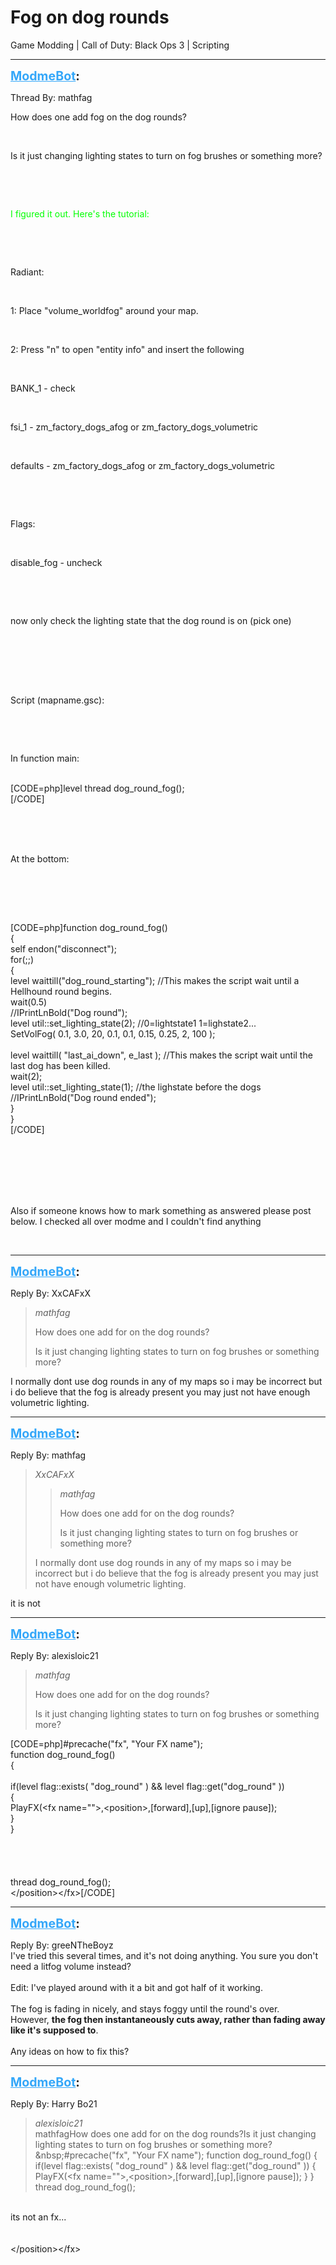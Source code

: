 # Fog on dog rounds
Game Modding | Call of Duty: Black Ops 3 | Scripting

---
<strong style="font-size: 1.4em;"><span style="text-decoration: underline;text-decoration-color: #34a7f9;"><span style="color:#34a7f9;">ModmeBot</span></span>:</strong>

<p>Thread By: mathfag<br /><p style="text-align:left;">How does one add fog on the dog rounds?</p><br /><p style="text-align:left;">Is it just changing lighting states to turn on fog brushes or something more?</p><br /><p style="text-align:left;"></p><br /><p style="text-align:left;"><span style="color:#00ff00;">I figured it out. Here&#39;s the tutorial:</span></p><br /><p style="text-align:left;"></p><br /><p style="text-align:left;">Radiant:</p><br /><p style="text-align:left;">1: Place &quot;volume_worldfog&quot; around your map.</p><br /><p style="text-align:left;">2: Press &quot;n&quot; to open &quot;entity info&quot; and insert the following</p><br /><p style="text-align:left;">BANK_1 - check</p><br /><p style="text-align:left;">fsi_1 - zm_factory_dogs_afog or zm_factory_dogs_volumetric</p><br /><p style="text-align:left;">defaults - zm_factory_dogs_afog or zm_factory_dogs_volumetric</p><br /><p style="text-align:left;"></p><br /><p style="text-align:left;">Flags:</p><br /><p style="text-align:left;">disable_fog - uncheck</p><br /><p style="text-align:left;"></p><br /><p style="text-align:left;">now only check the lighting state that the dog round is on (pick one)</p><br /><p style="text-align:left;"></p><br /> <br /> <br /><p style="text-align:left;">Script (mapname.gsc):</p><br /><p style="text-align:left;"></p><br /><p style="text-align:left;">In function main:</p><br />[CODE=php]level thread dog_round_fog();<br />[/CODE]<br /><br /><br /><p style="text-align:left;"></p><br /><p style="text-align:left;">At the bottom:</p><br /><p style="text-align:left;"></p><br /><p style="text-align:left;"></p><br />[CODE=php]function dog_round_fog()<br />{<br />self endon(&quot;disconnect&quot;);<br />for(;;)<br />{<br />level waittill(&quot;dog_round_starting&quot;); //This makes the script wait until a Hellhound round begins.<br />wait(0.5)<br />//IPrintLnBold(&quot;Dog round&quot;);<br />level util::set_lighting_state(2); //0=lightstate1 1=lighstate2...<br />SetVolFog( 0.1, 3.0, 20, 0.1, 0.1, 0.15, 0.25, 2, 100 );<br /><br />level waittill( &quot;last_ai_down&quot;, e_last ); //This makes the script wait until the last dog has been killed.<br />wait(2);<br />level util::set_lighting_state(1); //the lighstate before the dogs<br />//IPrintLnBold(&quot;Dog round ended&quot;);<br />}<br />}<br />[/CODE]<br /><br /><br /><p style="text-align:left;"></p><br /> <br /> <br /><p style="text-align:left;">Also if someone knows how to mark something as answered please post below. I checked all over modme and I couldn&#39;t find anything</p><br /><p style="text-align:left;"></p></p>

---
<strong style="font-size: 1.4em;"><span style="text-decoration: underline;text-decoration-color: #34a7f9;"><span style="color:#34a7f9;">ModmeBot</span></span>:</strong>

<p>Reply By: XxCAFxX<br /><blockquote><em>mathfag</em><p style="text-align:left;">How does one add for on the dog rounds?</p><p style="text-align:left;">Is it just changing lighting states to turn on fog brushes or something more?</p></blockquote><p style="text-align:left;">I normally dont use dog rounds in any of my maps so i may be incorrect but i do believe that the fog is already present you may just not have enough volumetric lighting. </p></p>

---
<strong style="font-size: 1.4em;"><span style="text-decoration: underline;text-decoration-color: #34a7f9;"><span style="color:#34a7f9;">ModmeBot</span></span>:</strong>

<p>Reply By: mathfag<br /><blockquote><em>XxCAFxX</em><blockquote><em>mathfag</em><p style="text-align:left;">How does one add for on the dog rounds?</p><p style="text-align:left;">Is it just changing lighting states to turn on fog brushes or something more?</p></blockquote><p style="text-align:left;">I normally dont use dog rounds in any of my maps so i may be incorrect but i do believe that the fog is already present you may just not have enough volumetric lighting. </p></blockquote><p style="text-align:left;">it is not</p></p>

---
<strong style="font-size: 1.4em;"><span style="text-decoration: underline;text-decoration-color: #34a7f9;"><span style="color:#34a7f9;">ModmeBot</span></span>:</strong>

<p>Reply By: alexisloic21<br /><blockquote><em>mathfag</em><p style="text-align:left;">How does one add for on the dog rounds?</p><p style="text-align:left;">Is it just changing lighting states to turn on fog brushes or something more?</p></blockquote><p style="text-align:left;"></p>[CODE=php]#precache(&quot;fx&quot;, &quot;Your FX  name&quot;);<br />function dog_round_fog()<br />{<br />	<br />	if(level flag::exists( &quot;dog_round&quot; ) &amp;&amp; level flag::get(&quot;dog_round&quot; ))<br />	{<br />		PlayFX(&lt;fx name=&quot;&quot;&gt;,&lt;position&gt;,[forward],[up],[ignore pause]);<br />	}<br />}<br /><br /><br /><br /><br />thread dog_round_fog();<br />&lt;/position&gt;&lt;/fx&gt;[/CODE]</p>

---
<strong style="font-size: 1.4em;"><span style="text-decoration: underline;text-decoration-color: #34a7f9;"><span style="color:#34a7f9;">ModmeBot</span></span>:</strong>

<p>Reply By: greeNTheBoyz<br />I&#39;ve tried this several times, and it&#39;s not doing anything. You sure you don&#39;t need a litfog volume instead?<br /> <br />Edit: I&#39;ve played around with it a bit and got half of it working.<br /> <br />The fog is fading in nicely, and stays foggy until the round&#39;s over.<br />However, <strong>the fog then instantaneously cuts away, rather than fading away like it&#39;s supposed to</strong>.<br /> <br />Any ideas on how to fix this?</p>

---
<strong style="font-size: 1.4em;"><span style="text-decoration: underline;text-decoration-color: #34a7f9;"><span style="color:#34a7f9;">ModmeBot</span></span>:</strong>

<p>Reply By: Harry Bo21<br /><blockquote><em>alexisloic21</em><br />mathfagHow does one add for on the dog rounds?Is it just changing lighting states to turn on fog brushes or something more?&amp;nbsp;#precache(&quot;fx&quot;, &quot;Your FX name&quot;); function dog_round_fog() { if(level flag::exists( &quot;dog_round&quot; ) &amp;&amp; level flag::get(&quot;dog_round&quot; )) { PlayFX(&lt;fx name=&quot;&quot;&gt;,&lt;position&gt;,[forward],[up],[ignore pause]); } } thread dog_round_fog();</blockquote><br /> its not an fx...<br /><br /><br />&lt;/position&gt;&lt;/fx&gt;</p>
